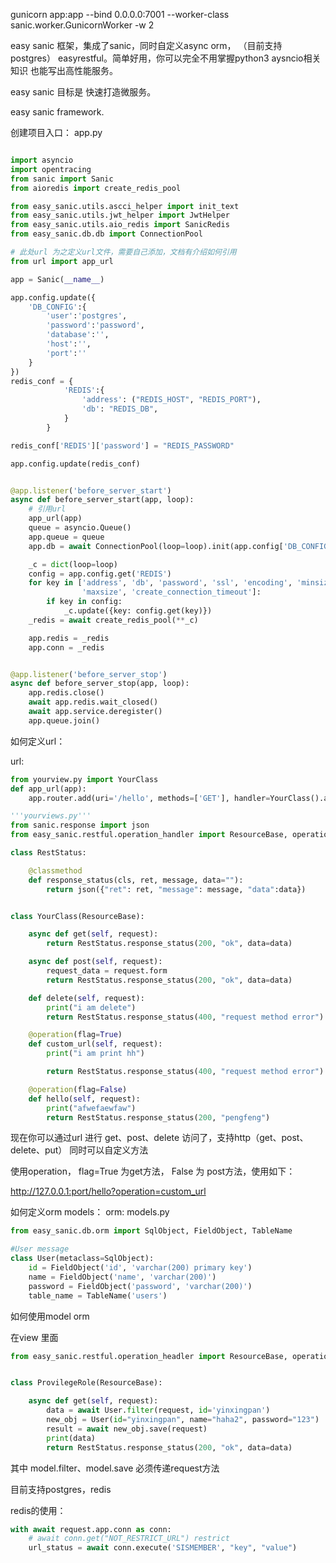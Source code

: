 gunicorn app:app --bind 0.0.0.0:7001 --worker-class sanic.worker.GunicornWorker -w 2

easy sanic 框架，集成了sanic，同时自定义async orm， （目前支持postgres）
easyrestful。简单好用，你可以完全不用掌握python3 aysncio相关知识 也能写出高性能服务。

easy sanic 目标是 快速打造微服务。

easy sanic framework.


创建项目入口：
app.py
```python

import asyncio
import opentracing
from sanic import Sanic
from aioredis import create_redis_pool

from easy_sanic.utils.ascci_helper import init_text
from easy_sanic.utils.jwt_helper import JwtHelper
from easy_sanic.utils.aio_redis import SanicRedis
from easy_sanic.db.db import ConnectionPool

# 此处url 为之定义url文件，需要自己添加，文档有介绍如何引用
from url import app_url

app = Sanic(__name__)

app.config.update({
    'DB_CONFIG':{
        'user':'postgres',
        'password':'password',
        'database':'',
        'host':'',
        'port':''
    }
})
redis_conf = {
            'REDIS':{
                'address': ("REDIS_HOST", "REDIS_PORT"),
                'db': "REDIS_DB",
            }
        }

redis_conf['REDIS']['password'] = "REDIS_PASSWORD"

app.config.update(redis_conf)


@app.listener('before_server_start')
async def before_server_start(app, loop):
    # 引用url
    app_url(app)
    queue = asyncio.Queue()
    app.queue = queue
    app.db = await ConnectionPool(loop=loop).init(app.config['DB_CONFIG'])

    _c = dict(loop=loop)
    config = app.config.get('REDIS')
    for key in ['address', 'db', 'password', 'ssl', 'encoding', 'minsize',
                'maxsize', 'create_connection_timeout']:
        if key in config:
            _c.update({key: config.get(key)})
    _redis = await create_redis_pool(**_c)

    app.redis = _redis
    app.conn = _redis


@app.listener('before_server_stop')
async def before_server_stop(app, loop):
    app.redis.close()
    await app.redis.wait_closed()
    await app.service.deregister()
    app.queue.join()

```


如何定义url：

url:
```python
from yourview.py import YourClass
def app_url(app):
    app.router.add(uri='/hello', methods=['GET'], handler=YourClass().as_views)

```

```python
'''yourviews.py'''
from sanic.response import json
from easy_sanic.restful.operation_handler import ResourceBase, operation

class RestStatus:

    @classmethod
    def response_status(cls, ret, message, data=""):
        return json({"ret": ret, "message": message, "data":data})


class YourClass(ResourceBase):

    async def get(self, request):
        return RestStatus.response_status(200, "ok", data=data)

    async def post(self, request):
        request_data = request.form
        return RestStatus.response_status(200, "ok", data=data)

    def delete(self, request):
        print("i am delete")
        return RestStatus.response_status(400, "request method error")

    @operation(flag=True)
    def custom_url(self, request):
        print("i am print hh")

        return RestStatus.response_status(400, "request method error")

    @operation(flag=False)
    def hello(self, request):
        print("afwefaewfaw")
        return RestStatus.response_status(200, "pengfeng")


```

现在你可以通过url 进行 get、post、delete 访问了，支持http（get、post、delete、put）
同时可以自定义方法

使用operation， flag=True 为get方法， False 为 post方法，使用如下：


http://127.0.0.1:port/hello?operation=custom_url




如何定义orm models：
orm:
models.py
```python
from easy_sanic.db.orm import SqlObject, FieldObject, TableName

#User message
class User(metaclass=SqlObject):
    id = FieldObject('id', 'varchar(200) primary key')
    name = FieldObject('name', 'varchar(200)')
    password = FieldObject('password', 'varchar(200)')
    table_name = TableName('users')

```


如何使用model orm


在view 里面
```python
from easy_sanic.restful.operation_headler import ResourceBase, operation


class ProvilegeRole(ResourceBase):

    async def get(self, request):
        data = await User.filter(request, id='yinxingpan')
        new_obj = User(id="yinxingpan", name="haha2", password="123")
        result = await new_obj.save(request)
        print(data)
        return RestStatus.response_status(200, "ok", data=data)

```

其中 model.filter、model.save  必须传递request方法




目前支持postgres，redis

redis的使用：
```python
with await request.app.conn as conn:
    # await conn.get("NOT_RESTRICT_URL") restrict
    url_status = await conn.execute('SISMEMBER', "key", "value")
```



